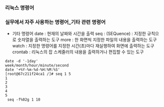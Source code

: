 ### 리눅스 명령어
### 실무에서 자주 사용하는 명령어_기타 관련 명령어
- 기타 명령어
  date : 현재의 날짜와 시간을 출력
  seq : (SEQuence) : 지정한 규칙으로 숫자열을 출력하는 도구
  more : 한 화면씩 지정한 파일의 내용을 출력하는 도구
  watch : 지정한 명령어를 지정한 시간(초)마다 재실행하여 화면에 출력하는 도구
  crontab : 리눅스의 잡 스케줄러의 내용을 출력하거나 편집할 수 있는 도구
```shell
date -d '-1day'
week/month/hour/minute/second
date '+%Y-%m-%d-%H:%M:%S'
[root@67c211f24ca1 /]# seq 1 5
1
2
3
4
5
 seq -f%02g 1 10

```